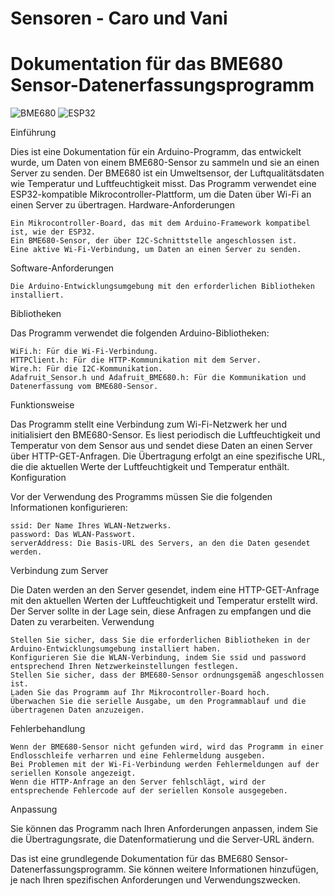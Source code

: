 # Sensoren - Caro und Vani

# Dokumentation für das BME680 Sensor-Datenerfassungsprogramm

![BME680](https://cdn-shop.adafruit.com/970x728/3660-08.jpg)
![ESP32](https://media.elektor.de/media/catalog/product/cache/9cc822bfc6a57f9729d464b8b5e0e0df/j/o/joy-it-nodemcu-esp32-development-board.png)

Einführung

Dies ist eine Dokumentation für ein Arduino-Programm, das entwickelt wurde, um Daten von einem BME680-Sensor zu sammeln und sie an einen Server zu senden. Der BME680 ist ein Umweltsensor, der Luftqualitätsdaten wie Temperatur und Luftfeuchtigkeit misst. Das Programm verwendet eine ESP32-kompatible Mikrocontroller-Plattform, um die Daten über Wi-Fi an einen Server zu übertragen.
Hardware-Anforderungen

    Ein Mikrocontroller-Board, das mit dem Arduino-Framework kompatibel ist, wie der ESP32.
    Ein BME680-Sensor, der über I2C-Schnittstelle angeschlossen ist.
    Eine aktive Wi-Fi-Verbindung, um Daten an einen Server zu senden.

Software-Anforderungen

    Die Arduino-Entwicklungsumgebung mit den erforderlichen Bibliotheken installiert.

Bibliotheken

Das Programm verwendet die folgenden Arduino-Bibliotheken:

    WiFi.h: Für die Wi-Fi-Verbindung.
    HTTPClient.h: Für die HTTP-Kommunikation mit dem Server.
    Wire.h: Für die I2C-Kommunikation.
    Adafruit_Sensor.h und Adafruit_BME680.h: Für die Kommunikation und Datenerfassung vom BME680-Sensor.

Funktionsweise

Das Programm stellt eine Verbindung zum Wi-Fi-Netzwerk her und initialisiert den BME680-Sensor. Es liest periodisch die Luftfeuchtigkeit und Temperatur von dem Sensor aus und sendet diese Daten an einen Server über HTTP-GET-Anfragen. Die Übertragung erfolgt an eine spezifische URL, die die aktuellen Werte der Luftfeuchtigkeit und Temperatur enthält.
Konfiguration

Vor der Verwendung des Programms müssen Sie die folgenden Informationen konfigurieren:

    ssid: Der Name Ihres WLAN-Netzwerks.
    password: Das WLAN-Passwort.
    serverAddress: Die Basis-URL des Servers, an den die Daten gesendet werden.

Verbindung zum Server

Die Daten werden an den Server gesendet, indem eine HTTP-GET-Anfrage mit den aktuellen Werten der Luftfeuchtigkeit und Temperatur erstellt wird. Der Server sollte in der Lage sein, diese Anfragen zu empfangen und die Daten zu verarbeiten.
Verwendung

    Stellen Sie sicher, dass Sie die erforderlichen Bibliotheken in der Arduino-Entwicklungsumgebung installiert haben.
    Konfigurieren Sie die WLAN-Verbindung, indem Sie ssid und password entsprechend Ihren Netzwerkeinstellungen festlegen.
    Stellen Sie sicher, dass der BME680-Sensor ordnungsgemäß angeschlossen ist.
    Laden Sie das Programm auf Ihr Mikrocontroller-Board hoch.
    Überwachen Sie die serielle Ausgabe, um den Programmablauf und die übertragenen Daten anzuzeigen.

Fehlerbehandlung

    Wenn der BME680-Sensor nicht gefunden wird, wird das Programm in einer Endlosschleife verharren und eine Fehlermeldung ausgeben.
    Bei Problemen mit der Wi-Fi-Verbindung werden Fehlermeldungen auf der seriellen Konsole angezeigt.
    Wenn die HTTP-Anfrage an den Server fehlschlägt, wird der entsprechende Fehlercode auf der seriellen Konsole ausgegeben.

Anpassung

Sie können das Programm nach Ihren Anforderungen anpassen, indem Sie die Übertragungsrate, die Datenformatierung und die Server-URL ändern.

Das ist eine grundlegende Dokumentation für das BME680 Sensor-Datenerfassungsprogramm. Sie können weitere Informationen hinzufügen, je nach Ihren spezifischen Anforderungen und Verwendungszwecken.

